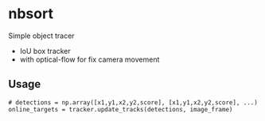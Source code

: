 # nbsort

Simple object tracer

- IoU box tracker
- with optical-flow for fix camera movement





## Usage

```
# detections = np.array([x1,y1,x2,y2,score], [x1,y1,x2,y2,score], ...)
online_targets = tracker.update_tracks(detections, image_frame)
```
